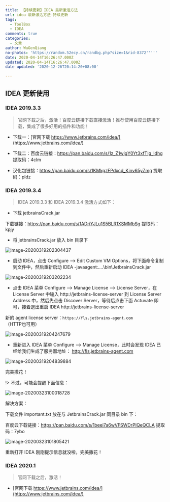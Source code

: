 ```yaml
---
title: 【持续更新】IDEA 最新激活方法
url: idea-最新激活方法-持续更新
tags:
  - ToolBox
  - IDEA
comments: true
categories:
  - 文章
author: WuGenQiang
no-photos: 'https://random.52ecy.cn/randbg.php?size=1&rid-8372'''''
date: 2020-04-14T16:26:47.000Z
updated: 2020-04-14T16:26:47.000Z
date updated: '2020-12-26T20:14:20+08:00'

---
```


## IDEA 更新使用

### IDEA 2019.3.3

> 官网下载之后，激活！百度云链接下载直接激活！推荐使用百度云链接下载，集成了很多好用的插件和功能！

- 下载一：[官网下载 <https://www.jetbrains.com/idea/](https://www.jetbrains.com/idea/)>

- 下载二：百度云链接：https://pan.baidu.com/s/1z_Z1wigY0Yt3xfTIg_Idhg
  提取码：4clm

- 汉化包链接：https://pan.baidu.com/s/1KMkgzFPdxcd_Kinv65yZmg
  提取码：pldz

### IDEA 2019.3.4

> IDEA 2019.3.3 和 IDEA 2019.3.4 激活方式如下：

- 下载 jetbrainsCrack.jar

下载链接：https://pan.baidu.com/s/1ADriYJLu1S5BLR1XSMMbSg
提取码：kpjy

- 将 jetbrainsCrack.jar 放入 bin 目录下

![image-20200319202304437](https://wugenqiang.gitee.io/notebook/images/image-20200319202304437.png)

- 启动 IDEA，点击 Configure --> Edit Custom VM Options，将下面命令复制到文件中，然后重新启动 IDEA
    -javaagent:..\..\bin\JetbrainsCrack.jar

![image-20200319203202234](https://wugenqiang.gitee.io/notebook/images/image-20200319203202234.png)

- 点击 IDEA 菜单 Configure --> Manage License --> License Server，在 License Server 中输入 http://jetbrains-license-server 到 License Server Address 中，然后先点击 Discover Server，等待后点击下面 Actuvate 即可，接着退出重启 IDEA
    http://jetbrains-license-server

新的 agent license server：`https://fls.jetbrains-agent.com`（HTTP也可用）

![image-20200319204247679](https://wugenqiang.gitee.io/notebook/images/image-20200319204247679.png)

- 重新进入 IDEA 菜单 Configure --> Manage License，此时会发现 IDEA 已经给我们生成了服务器地址：
    http://fls.jetbrains-agent.com

![image-20200319204839884](https://wugenqiang.gitee.io/notebook/images/image-20200319204839884.png)

完美撒花！

!> 不过，可能会提醒下面信息：

![image-20200323100018728](https://wugenqiang.gitee.io/notebook/images/image-20200323100018728.png)

解决方案：

下载文件 important.txt 放在与 JetbrainsCrack.jar 同目录 bin 下：

百度云下载链接：https://pan.baidu.com/s/1beei7a6wVFSWDrPIQeQCLA
提取码：7ybo

![image-20200323101805421](https://wugenqiang.gitee.io/notebook/images/image-20200323101805421.png)

重新打开 IDEA 刚刚提示信息就没啦，完美撒花！

### IDEA 2020.1

> 官网下载之后，激活！

- [官网下载 <https://www.jetbrains.com/idea/](https://www.jetbrains.com/idea/)>
